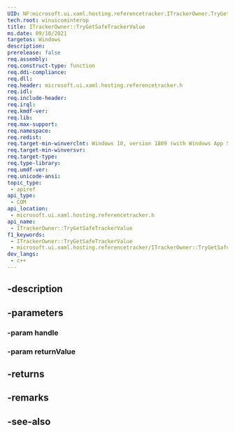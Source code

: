 ```yaml
---
UID: NF:microsoft.ui.xaml.hosting.referencetracker.ITrackerOwner.TryGetSafeTrackerValue
tech.root: winuicominterop
title: ITrackerOwner::TryGetSafeTrackerValue
ms.date: 09/10/2021
targetos: Windows
description: 
prerelease: false
req.assembly: 
req.construct-type: function
req.ddi-compliance: 
req.dll: 
req.header: microsoft.ui.xaml.hosting.referencetracker.h
req.idl: 
req.include-header: 
req.irql: 
req.kmdf-ver: 
req.lib: 
req.max-support: 
req.namespace: 
req.redist: 
req.target-min-winverclnt: Windows 10, version 1809 (with Windows App SDK 0.5 or later)
req.target-min-winversvr: 
req.target-type: 
req.type-library: 
req.umdf-ver: 
req.unicode-ansi: 
topic_type:
 - apiref
api_type:
 - COM
api_location:
 - microsoft.ui.xaml.hosting.referencetracker.h
api_name:
 - ITrackerOwner::TryGetSafeTrackerValue
f1_keywords:
 - ITrackerOwner::TryGetSafeTrackerValue
 - microsoft.ui.xaml.hosting.referencetracker/ITrackerOwner::TryGetSafeTrackerValue
dev_langs:
 - c++
---
```


## -description

## -parameters

### -param handle

### -param returnValue

## -returns

## -remarks

## -see-also

